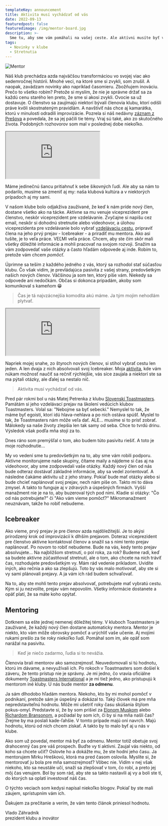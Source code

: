 ```yaml
---
templateKey: announcement
title: Aktivita musí vychádzať od vás
date: 2022-09-13
featuredpost: false
featuredimage: /img/mentor-board.jpg
description: >-
  Sme tu, aby sme vám pomáhali na vašej ceste. Ale aktívni musíte byť vy.
tags:
  - Novinky v klube
  - Stretnutia
---
```

![Mentor](/img/mentor-board.jpg)

Náš klub prechádza azda najväčšou transformáciou vo svojej viac ako sedemročnej histórii. Mnohé veci, na ktoré sme si zvykli, som zrušil. A naopak, zavádzam novinky ako napríklad časomieru. Zbožňujem inováciu. Prečo to všetko robím? Pretože si myslím, že nie je správne držať sa za každú cenu starého len preto, že sme si akosi zvykli. Ovocie sa už dostavuje. O členstvo sa zaujímajú niektorí bývalí členovia klubu, ktorí odišli práve kvôli skostnateným pravidlám. A navštíviť nás chce aj kamarátka, ktorú v minulosti odradili improvizácie. Pozrela si náš nedávny [záznam z Prešova](https://youtu.be/C-pBrjWYDPg) a povedala, že sa jej páčili tie témy. Vraj sú také, ako zo skutočného života. Podobných rozhovorov som mal v poslednej dobe niekoľko.

<div class="video-container">
  <iframe class="video-iframe" src="https://youtu.be/C-pBrjWYDPg"></iframe>
</div>

Máme jedinečnú šancu pritiahnuť k sebe šikovných ľudí. Ale aby sa nám to podarilo, musíme sa zmeniť aj my: naša klubová kultúra a v niektorých prípadoch aj my sami.

V našom klube bolo odjakživa zaužívané, že keď k nám príde nový člen, dostane všetko ako na tácke. Aktívne sa mu venuje viceprezident pre členstvo, neskôr viceprezident pre vzdelávanie. Zvyčajne si napíšu cez email, neskôr si dohodnú stretnutie alebo videohovor, a úlohou viceprezidenta pre vzdelávanie bolo vybrať [vzdelávaciu cestu](https://www.toastmasters.org/education/pathways), pripraviť člena na jeho prvý prejav - Icebreaker - a priradiť mu mentora. Ako asi tušíte, je to veľa práce. VEĽMI veľa práce. Chcem, aby ste čím skôr mali všetky dôležité informácie a mohli pracovať na svojom rozvoji. Snažím sa vám zodpovedať vaše otázky a často hľadám odpovede aj inde. Robím to, pretože vám chcem *pomôcť*.

Úprimne sa teším z každého jedného z vás, ktorý sa rozhodol stať súčasťou klubu. Čo však vidím, je prevládajúca pasivita z vašej strany, predovšetkým našich nových členov. Väčšinou ja som ten, ktorý píše vám. Niekedy sa odpovede ani nedočkám. Občas si dokonca pripadám, akoby som komunikoval s kameňom 😁

> Čas je tá najvzácnejšia komodita akú máme. Ja tým mojim nehodlám plytvať.

<div class="video-container">
  <iframe class="video-iframe" src="https://youtu.be/lGlxwWSVnOY"></iframe>
</div>

Napriek mojej snahe, zo štyroch nových členov, si stihol vybrať cestu len jeden. A len dvaja z nich absolvovali svoj Icebreaker. Moja [aktivita](https://youtu.be/lGlxwWSVnOY), kde vám núkam možnosť naučiť sa rečniť rýchlejšie, vás síce zaujala a niektorí ste sa ma pýtali otázky, ale ďalej sa nestalo nič.

> Aktivita musí vychádzať od vás.

Pred pár rokmi bol u nás Matej Petrenka z klubu [Slovenskí Toastmasters](https://slovenski.toastmasters.sk/). Pamätám si jeho vzdelávací prejav na školení vedúcich klubov Toastmasters. Volal sa: "Nebojme sa byť sebeckí." Nemyslel to tak, že máme byť egoisti, ktorí idú hlava-nehlava a po nich ostáva spúšť. Myslel to tak, že Toastmasters nám môže veľa dať. ALE... musíme si to prísť zobrať. Málokedy sa naše životy zlepšia len tak samy od seba. Chce to tvrdú drinu. Výsledok však podľa mňa stojí za to.

Dnes ráno som premýšľal o tom, ako budem túto pasivitu riešiť. A toto je moje rozhodnutie...

My vo vedení sme tu predovšetkým na to, aby sme vám robili podporu. Aktívne monitorujeme naše skupiny, čítame maily a nájdeme si čas aj na videohovor, aby sme zodpovedali vaše otázky. Každý nový člen od nás bude odteraz dostávať základné informácie, aby sa vedel zorientovať. A následne čakáme aktivitu už z jeho strany. Pokiaľ bude mať otázky alebo si bude chcieť naplánovať svoj prejav, nech nám píše on. Takto mi to dáva zmysel. A takto to funguje aj v zdravých a úspešných firmách. Vyšší manažment nie je na to, aby buzeroval tých pod nimi. Kladie si otázky: "Čo od nás potrebujete?" či "Ako vám vieme pomôcť?" Mikromanažment neuznávam, takže ho robiť nebudeme.

## Icebreaker
Ako vieme, prvý prejav je pre členov azda najdôležitejší. Je to akýsi prirodzený krok od improvizácií k dlhším prejavom. Doteraz viceprezident pre členstvo aktívne kontaktoval členov a snažil sa s nimi tento prejav naplánovať. Po novom to robiť nebudeme. Bude na vás, kedy tento prejav absolvujete... Na najbližšom stretnutí, o pol roka, za rok? Budeme radi, keď sa budete aktívne zúčastňovať stretnutí, ale o tom, ako chcete na nich tráviť čas, rozhodujete predovšetkým vy. Mám rád vedenie príkladom. Uvidíte iných, ako rečnia a ako sa zlepšujú. Toto by vás malo motivovať, aby ste si vy sami plánovali prejavy. A ja vám ich rád budem schvaľovať.

Na to, aby ste mohli tento prejav absolvovať, potrebujete mať vybratú cestu. Kým si ju nezvolíte, prejav vám nepovolím. Všetky informácie dostanete a opäť platí, že sa máte koho opýtať.

## Mentoring
Dotknem sa ešte jednej nemenej dôležitej témy. V kluboch Toastmasters je zaužívané, že každý nový člen dostane automaticky mentora. Mentor je niekto, kto vám môže obrovsky pomôcť a urýchliť vaše učenie. Aj mojimi rukami prešlo za tie roky niekoľko ľudí. Pomáhal som im, ale opäť som narážal na pasivitu.

> Keď je niečo zadarmo, ľudia si to nevážia.

Členovia brali mentorov ako samozrejmosť. Neuvedomovali si tú hodnotu, ktorú im dávame, a nevyužívali ich. Po rokoch v Toastmasters som došiel k záveru, že tento prístup nie je správny. Je mi jedno, čo vravia oficiálne dokumenty [Toastmasters International](https://www.toastmasters.org/) a je mi tiež jedno, ako pristupujú k mentorom iné kluby. U nás bude mentor **za odmenu**.

Ja sám dlhodobo hľadám mentora. Niekoho, kto by mi mohol pomôcť v podnikaní, pretože sám je úspešný a dokázal to. Taký človek má pre mňa nepredstaviteľnú hodnotu. Môže mi ušetriť roky času skúšania štýlom pokus-omyl. Predstavte si, že by som prišiel za [Elonom Muskom](https://en.wikipedia.org/wiki/Elon_Musk) alebo [Richardom Bransonom](https://en.wikipedia.org/wiki/Richard_Branson), a požiadal by som ich, či by si na mňa našli čas? Zrejme by ma poslali kade-ľahšie. V tomto prípade majú oni navrch. Majú hodnotu, ktorú od nich chcem získať. A takto by to malo byť aj u nás v klube.

Ako som už povedal, mentor má byť za odmenu. Mentor totiž obetuje svoj drahocenný čas pre váš prospech. Buďte vy tí aktívni. Zaujal vás niekto, od koho sa chcete učiť? Oslovte ho a dokážte mu, že ste hodní jeho času. Ja mentorujem Mirku Hreškovú, ktorá ma pred časom oslovila. Myslíte si, že mentorovať ju bola pre mňa samozrejmosť? Vôbec nie. Vidím v nej však niekoho, kto sa neustále učí, snaží sa zlepšovať v tom, čo robí, a preto jej môj čas venujem. Bol by som rád, aby ste sa takto nastavili aj vy a boli ste tí, do ktorých sa oplatí investovať náš čas.

O týchto veciach som kedysi napísal niekoľko blogov. Pokiaľ by ste mali záujem, sprístupním vám ich.

Ďakujem za prečítanie a verím, že vám tento článok priniesol hodnotu.

Vlado Záhradník<br/>
prezident klubu a inovátor